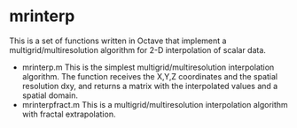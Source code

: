 # mrinterp
This is a set of functions written in Octave that implement a multigrid/multiresolution algorithm for 2-D interpolation of scalar data.

- mrinterp.m
This is the simplest multigrid/multiresolution interpolation algorithm. The function receives the X,Y,Z coordinates and the spatial resolution dxy, and returns a matrix with the interpolated values and a spatial domain.
- mrinterpfract.m
This is a multigrid/multiresolution interpolation algorithm with fractal extrapolation.
